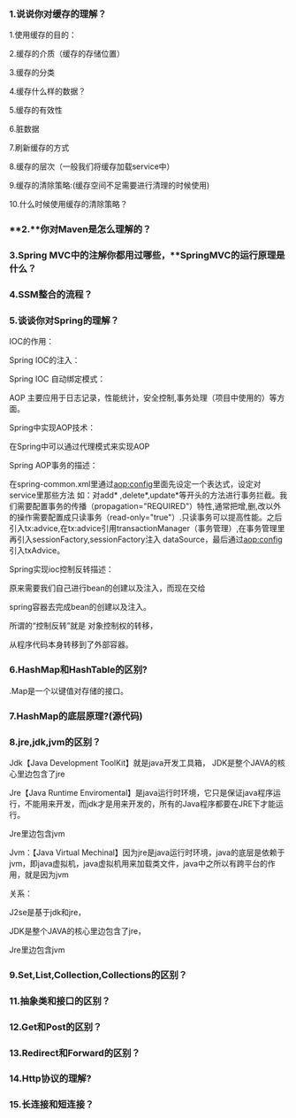 ### 1.说说你对缓存的理解？

1.使用缓存的目的：

2.缓存的介质（缓存的存储位置）

3.缓存的分类

4.缓存什么样的数据？

5.缓存的有效性

6.脏数据

7.刷新缓存的方式

8.缓存的层次（一般我们将缓存加载service中）

9.缓存的清除策略:(缓存空间不足需要进行清理的时候使用)

10.什么时候使用缓存的清除策略？

### **2.**你对Maven是怎么理解的？

### 3.Spring MVC中的注解你都用过哪些，**SpringMVC的运行原理是什么？

### 4.SSM整合的流程？

### 5.谈谈你对Spring的理解？

IOC的作用：

Spring IOC的注入：

Spring IOC 自动绑定模式：

 AOP  主要应用于日志记录，性能统计，安全控制,事务处理（项目中使用的）等方面。

Spring中实现AOP技术：

 在Spring中可以通过代理模式来实现AOP



Spring AOP事务的描述：

在spring-common.xml里通过<aop:config>里面先设定一个表达式，设定对service里那些方法  如：对add* ,delete*,update*等开头的方法进行事务拦截。我们需要配置事务的传播（propagation="REQUIRED"）特性,通常把增,删,改以外的操作需要配置成只读事务（read-only="true"）.只读事务可以提高性能。之后引入tx:advice,在tx:advice引用transactionManager（事务管理）,在事务管理里再引入sessionFactory,sessionFactory注入 dataSource，最后通过<aop:config>引入txAdvice。



Spring实现ioc控制反转描述：

 原来需要我们自己进行bean的创建以及注入，而现在交给

spring容器去完成bean的创建以及注入。

 所谓的“控制反转”就是 对象控制权的转移，

从程序代码本身转移到了外部容器。

### 6.HashMap和HashTable的区别?

.Map是一个以键值对存储的接口。

### 7.HashMap的底层原理?(源代码)

### 8.jre,jdk,jvm的区别？

Jdk【Java Development ToolKit】就是java开发工具箱， JDK是整个JAVA的核心里边包含了jre

Jre【Java  Runtime  Enviromental】是java运行时环境，它只是保证java程序运行，不能用来开发，而jdk才是用来开发的，所有的Java程序都要在JRE下才能运行。

Jre里边包含jvm

Jvm：【Java Virtual Mechinal】因为jre是java运行时环境，java的底层是依赖于jvm，即java虚拟机，java虚拟机用来加载类文件，java中之所以有跨平台的作用，就是因为jvm

关系：

 J2se是基于jdk和jre，

 JDK是整个JAVA的核心里边包含了jre，

 Jre里边包含jvm

### 9.Set,List,Collection,Collections的区别？

### 11.抽象类和接口的区别？

### 12.Get和Post的区别？

### 13.Redirect和Forward的区别？

### 14.Http协议的理解?

### 15.长连接和短连接？



